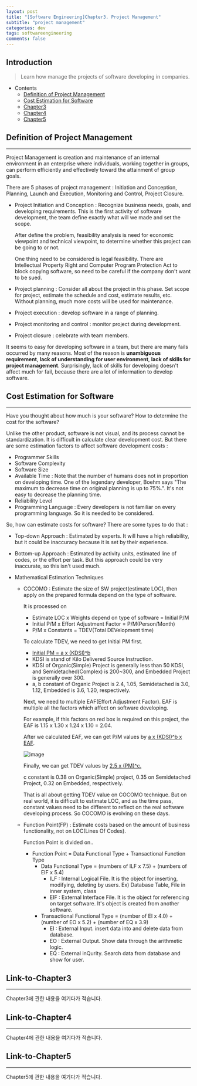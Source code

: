 ```yaml
---
layout: post
title: "[Software Engineering]Chapter3. Project Management"
subtitle: "project management"
categories: dev
tags: softwareengineering
comments: false
---
```


## Introduction
> Learn how manage the projects of software developing in companies.

- Contents
	- [Definition of Project Management](#definition-of-project-management)
	- [Cost Estimation for Software](#cost-estimation-for-software)
	- [Chapter3](#link-to-chapter3)
	- [Chapter4](#link-to-chapter4)
	- [Chapter5](#link-to-chapter5)
  
## Definition of Project Management
---
Project Management is creation and maintenance of an internal environment in an enterprise where individuals, working together in groups, can perform efficiently and effectively toward the attainment of group goals.

There are 5 phases of project management : Initiation and Conception, Planning, Launch and Execution, Monitoring and Control, Project Closure.

- Project Initiation and Conception : Recognize business needs, goals, and developing requirements. This is the first activity of software development, the team define exactly what will we made and set the scope.

  After define the problem, feasibility analysis is need for economic viewpoint and technical viewpoint, to determine whether this project can be going to or not.

  One thing need to be considered is legal feasibility. There are Intellectual Property Right and Computer Program Protection Act to block copying software, so need to be careful if the company don't want to be sued.

- Project planning : Consider all about the project in this phase. Set scope for project, estimate the schedule and cost, estimate results, etc. Without planning, much more costs will be used for maintenance.

- Project execution : develop software in a range of planning.

- Project monitoring and control : monitor project during development.

- Project closure : celebrate with team members.

It seems to easy for developing software in a team, but there are many fails occurred by many reasons. Most of the reason is **unambiguous requirement**, **lack of understanding for user environment**, **lack of skills for project management**. Surprisingly, lack of skills for developing doesn't affect much for fail, because there are a lot of information to develop software.



## Cost Estimation for Software
---
Have you thought about how much is your software? How to determine the cost for the software?

Unlike the other product, software is not visual, and its process cannot be standardization. It is difficult in calculate clear development cost. But there are some estimation factors to affect software development costs :

- Programmer Skills
- Software Complexity
- Software Size
- Available Time : Note that the number of humans does not in proportion on developing time. One of the legendary developer, Boehm says "The maximum to decrease time on original planning is up to 75%.". It's not easy to decrease the planning time.
- Reliability Level
- Programming Language : Every developers is not familiar on every programming language. So it is needed to be considered.

So, how can estimate costs for software? There are some types to do that :

- Top-down Approach : Estimated by experts. It will have a high reliability, but it could be inaccuracy because it is set by their experience.

- Bottom-up Approach : Estimated by activity units, estimated line of codes, or the effort per task. But this approach could be very inaccurate, so this isn't used much.

- Mathematical Estimation Techniques

  - COCOMO : Estimate the size of SW project(estimate LOC), then apply on the prepared formula depend on the type of software.

    It is processed on

    - Estimate LOC x Weights depend on type of software = Initial P/M
    - Initial P/M x Effort Adjustment Factor = P/M(Person/Month)
    - P/M x Constants = TDEV(Total DEVelopment time)

    To calculate TDEV, we need to get Initial PM first.

    - <u>Initial PM = a x (KDSI)^b</u>
    - KDSI is stand of Kilo Delivered Source Instruction.
    - KDSI of Organic(Simple) Project is generally less than 50 KDSI, and Semidetached(Complex) is 200~300, and Embedded Project is generally over 300.
    - a, b constant of Organic Project is 2.4, 1.05, Semidetached is 3.0, 1.12, Embedded is 3.6, 1.20, respectively.

    Next, we need to multiple EAF(Effort Adjustment Factor). EAF is multiple all the factors which affect on software developing.

    For example, if this factors on red box is required on this project, the EAF is 1.15 x 1.30 x 1.24 x 1.10 = 2.04.

    After we calculated EAF, we can get P/M values by <u>a x (KDSI)^b x EAF</u>.

    ![image](https://github.com/yeosu623/yeosu623.github.io/assets/72304945/e3a31d23-1e8c-4ba2-a745-9ab012668f59)

    Finally, we can get TDEV values by <u>2.5 x (PM)^c.</u>

    c constant is 0.38 on Organic(Simple) project, 0.35 on Semidetached Project, 0.32 on Embedded, respectively.

    That is all about getting TDEV value on COCOMO technique. But on real world, it is difficult to estimate LOC, and as the time pass, constant values need to be different to reflect on the real software developing process. So COCOMO is evolving on these days.

  - Function Point(FP) : Estimate costs based on the amount of business functionality, not on LOC(Lines Of Codes).

    Function Point is divided on..

    - Function Point = Data Functional Type + Transactional Function Type
      - Data Functional Type = (numbers of ILF x 7.5) + (numbers of EIF x 5.4)
        - ILF : Internal Logical File. It is the object for inserting, modifying, deleting by users. Ex) Database Table, File in inner system, class
        - EIF : External Interface File. It is the object for referencing on target software. It's object is created from another software.
      - Transactional Functional Type = (number of EI x 4.0) + (number of EO x 5.2) + (number of EQ x 3.9)
        - EI : External Input. insert data into and delete data from database.
        - EO : External Output. Show data through the arithmetic logic.
        - EQ : External inQurity. Search data from database and show for user.

    





## Link-to-Chapter3  
---
Chapter3에 관한 내용을 여기다가 적습니다.  

## Link-to-Chapter4  
---
Chapter4에 관한 내용을 여기다가 적습니다.  

## Link-to-Chapter5  
---
Chapter5에 관한 내용을 여기다가 적습니다.  